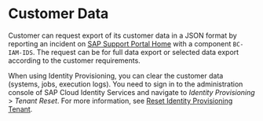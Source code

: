 <!-- loio918c93c032d14b7fae5d900c960896e0 -->

# Customer Data

Customer can request export of its customer data in a JSON format by reporting an incident on [SAP Support Portal Home](https://support.sap.com/en/index.html) with a component `BC-IAM-IDS`. The request can be for full data export or selected data export according to the customer requirements.

When using Identity Provisioning, you can clear the customer data \(systems, jobs, execution logs\). You need to sign in to the administration console of SAP Cloud Identity Services and navigate to *Identity Provisioning* \> *Tenant Reset*. For more information, see [Reset Identity Provisioning Tenant](../Operation-Guide/reset-identity-provisioning-tenant-8c7ba9a.md).

